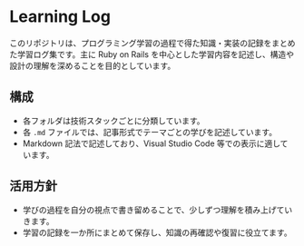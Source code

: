 # Learning Log
このリポジトリは、プログラミング学習の過程で得た知識・実装の記録をまとめた学習ログ集です。主に Ruby on Rails を中心とした学習内容を記述し、構造や設計の理解を深めることを目的としています。

## 構成
- 各フォルダは技術スタックごとに分類しています。
- 各 `.md` ファイルでは、記事形式でテーマごとの学びを記述しています。
- Markdown 記法で記述しており、Visual Studio Code 等での表示に適しています。

## 活用方針
- 学びの過程を自分の視点で書き留めることで、少しずつ理解を積み上げていきます。
- 学習の記録を一か所にまとめて保存し、知識の再確認や復習に役立てます。

